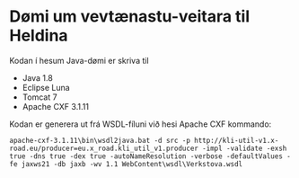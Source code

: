 # Dømi um vevtænastu-veitara til  Heldina

Kodan í hesum Java-dømi er skriva til

* Java 1.8
* Eclipse Luna 
* Tomcat 7
* Apache CXF 3.1.11

Kodan er generera ut frá WSDL-fíluni við hesi Apache CXF kommando:

    apache-cxf-3.1.11\bin\wsdl2java.bat -d src -p http://kli-util-v1.x-road.eu/producer=eu.x_road.kli_util_v1.producer -impl -validate -exsh true -dns true -dex true -autoNameResolution -verbose -defaultValues -fe jaxws21 -db jaxb -wv 1.1 WebContent\wsdl\Verkstova.wsdl
